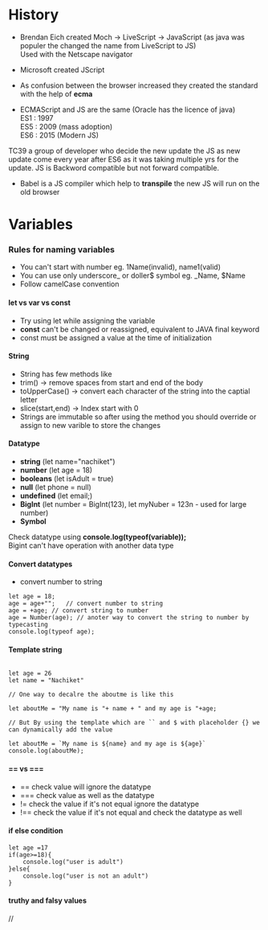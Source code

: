 # History 

- Brendan Eich created Moch -> LiveScript -> JavaScript 
(as java was populer the changed the name from LiveScript to JS)    
Used with the Netscape navigator

- Microsoft created JScript

- As confusion between the browser increased they created the standard with the help of **ecma** 

- ECMAScript and JS are the same (Oracle has the licence of java)   
ES1 : 1997  
ES5 : 2009 (mass adoption)  
ES6 : 2015 (Modern JS)

TC39 a group of developer who decide the new update the JS as new update come every year after ES6 as it was taking multiple yrs for the update.
JS is Backword compatible but not forward compatible.

- Babel is a JS compiler which help to **transpile** the new JS will run on the old browser

# Variables

### Rules for naming variables

- You can't start with number eg. 1Name(invalid), name1(valid)
- You can use only underscore_ or doller$ symbol eg. _Name, $Name
- Follow camelCase convention

#### **let** vs **var** vs **const**

- Try using let while assigning the variable
- **const** can't be changed or reassigned, equivalent to JAVA final keyword
- const must be assigned a value at the time of initialization 

#### String
- String has few methods like
- trim() -> remove spaces from start and end of the body
- toUpperCase() -> convert each character of the string into the captial letter
- slice(start,end) -> Index start with 0 
- Strings are immutable so after using the method you should override or assign to new varible to store the changes

#### Datatype
- **string**    (let name="nachiket")
- **number**    (let age = 18)
- **booleans**  (let isAdult = true)
- **null**      (let phone = null)
- **undefined** (let email;)
- **BigInt**    (let number = BigInt(123), let myNuber = 123n - used for large number)
- **Symbol**
                                    
 Check datatype using **console.log(typeof(variable));**    
 Bigint can't have operation with another data type
#### Convert datatypes

- convert number to string
``` JS
let age = 18;
age = age+"";   // convert number to string
age = +age; // convert string to number
age = Number(age); // anoter way to convert the string to number by typecasting
console.log(typeof age);
```

#### Template string

```JS

let age = 26
let name = "Nachiket"

// One way to decalre the aboutme is like this 

let aboutMe = "My name is "+ name + " and my age is "+age;

// But By using the template which are `` and $ with placeholder {} we can dynamically add the value 

let aboutMe = `My name is ${name} and my age is ${age}`
console.log(aboutMe);

```

#### == vs ===
- == check value will ignore the datatype
- === check value as well as the datatype
- != check the value if it's not equal ignore the datatype
- !== check the value if it's not equal and check the datatype as well

#### if else condition 

```JS
let age =17 
if(age>=18){
    console.log("user is adult")
}else{
    console.log("user is not an adult")
}
```

#### truthy and falsy values

// 